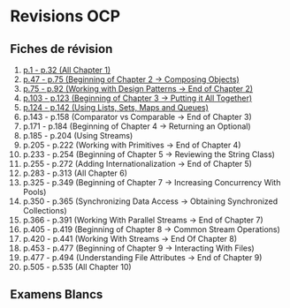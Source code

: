# Revisions OCP
## Fiches de révision
1.  [p.1 - p.32 (All Chapter 1)](fiches/FICHE_01.md)
2.  [p.47 - p.75 (Beginning of Chapter 2 -> Composing Objects)](fiches/FICHE_02.md)
3.  [p.75 - p.92 (Working with Design Patterns -> End of Chapter 2)](fiches/FICHE_03.md)
4.  [p.103 - p.123 (Beginning of Chapter 3 -> Putting it All Together)](fiches/FICHE_04.md)
5.  [p.124 - p.142 (Using Lists, Sets, Maps and Queues)](fiches/FICHE_05.md)
6.  p.143 - p.158 (Comparator vs Comparable -> End of Chapter 3)
7.  p.171 - p.184 (Beginning of Chapter 4 -> Returning an Optional)
8.  p.185 - p.204 (Using Streams)
9.  p.205 - p.222 (Working with Primitives -> End of Chapter 4)
10. p.233 - p.254 (Beginning of Chapter 5 -> Reviewing the String Class)
11. p.255 - p.272 (Adding Internationalization -> End of Chapter 5)
12. p.283 - p.313 (All Chapter 6)
13. p.325 - p.349 (Beginning of Chapter 7 -> Increasing Concurrency With Pools)
14. p.350 - p.365 (Synchronizing Data Access -> Obtaining Synchronized Collections)
15. p.366 - p.391 (Working With Parallel Streams -> End of Chapter 7)
16. p.405 - p.419 (Beginning of Chapter 8 -> Common Stream Operations)
17. p.420 - p.441 (Working With Streams -> End Of Chapter 8)
18. p.453 - p.477 (Beginning of Chapter 9 -> Interacting With Files)
19. p.477 - p.494 (Understanding File Attributes -> End of Chapter 9)
20. p.505 - p.535 (All Chapter 10)

## Examens Blancs